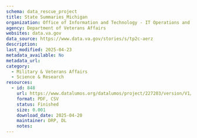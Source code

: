 ```yaml
---
schema: data_rescue_project 
title: State Summaries_Michigan
organization: Office of Information and Technology - IT Operations and Services (ITOPS)
agency: Department of Veterans Affairs
websites: data.va.gov
data_source: https://www.data.va.gov/stories/s/tp2c-aerz
description: 
last_modified: 2025-04-23
metadata_available: No
metadata_url: 
category:
  - Military & Veterans Affairs 
  - Science & Research 
resources:
  - id: 848
    url: https://www.datalumos.org/datalumos/project/227203/version/V1/view
    format: PDF, CSV
    status: Finished
    size: 0.001
    download_date: 2025-04-20
    maintainer: DRP, DL
    notes: 
---
```

